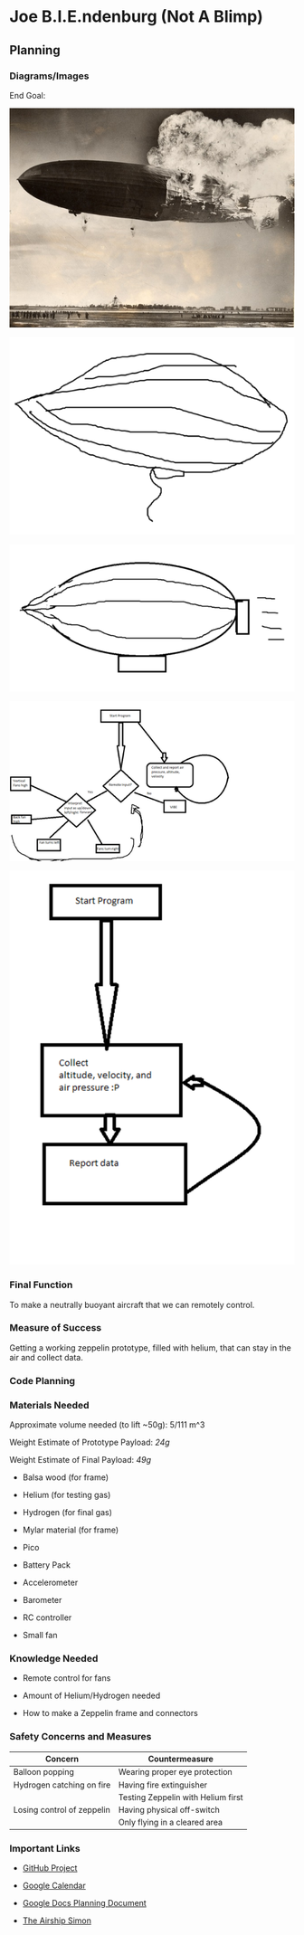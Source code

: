 # Joe B.I.E.ndenburg (Not A Blimp) #

## Planning ##

### Diagrams/Images ###

End Goal:

![End-Goal](/Images/End-Goal_thumb.jpg)

![Zeppelin-1](/Images/Zeppelin-1_thumb.png)

![Zeppelin-2](/Images/Zeppelin-2_thumb.png)

![Final-Diagram](/Images/Final-Diagram_thumb.png)

![Prototype-Diagram](/Images/Protoype-Diagram_thumb.png)

### Final Function ###

To make a neutrally buoyant aircraft that we can remotely control.

### Measure of Success ###

Getting a working zeppelin prototype, filled with helium, that can stay in the air and collect data.

### Code Planning ###

### Materials Needed ###

Approximate volume needed (to lift ~50g): 5/111 m^3

Weight Estimate of Prototype Payload: _24g_

Weight Estimate of Final Payload: _49g_

* Balsa wood (for frame)

* Helium (for testing gas)

* Hydrogen (for final gas)

* Mylar material (for frame)

* Pico

* Battery Pack

* Accelerometer

* Barometer

* RC controller

* Small fan

### Knowledge Needed ###

* Remote control for fans

* Amount of Helium/Hydrogen needed

* How to make a Zeppelin frame and connectors

### Safety Concerns and Measures ###

| Concern                    | Countermeasure                     |
| -------------------------- | ---------------------------------- |
| Balloon popping            | Wearing proper eye protection      |
| Hydrogen catching on fire  | Having fire extinguisher           |
|                            | Testing Zeppelin with Helium first |
| Losing control of zeppelin | Having physical off-switch         |
|                            | Only flying in a cleared area      |

### Important Links ###

* [GitHub Project](https://github.com/users/bwright70/projects/3/views/1)

* [Google Calendar](https://calendar.google.com/calendar/u/0?cid=Y183NjVlMGIwODRhZmYwMWQ0NTk1NTc3YmI5MDZjMWQ5NDFhNjE2MzUxOGFiZTYzMDM4MWMxNWQwMjBiYjgxNDliQGdyb3VwLmNhbGVuZGFyLmdvb2dsZS5jb20)

* [Google Docs Planning Document](https://docs.google.com/document/d/1Qct2rjEhtyD-eSzZsQ66V3ohhlDkUk79MRwbGKh-5P4/edit?usp=sharing)

* [The Airship Simon](http://www.znuerb.com/Simon/construc.html)
